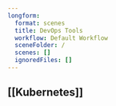 ```yaml
---
longform:
  format: scenes
  title: DevOps Tools
  workflow: Default Workflow
  sceneFolder: /
  scenes: []
  ignoredFiles: []
---
```

## [[Kubernetes]]
